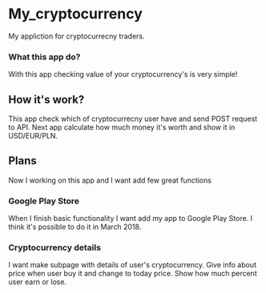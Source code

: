 # My_cryptocurrency
My appliction for cryptocurrecny traders.
### What this app do?
With this app checking value of your cryptocurrency's is very simple!
## How it's work?
This app check which of cryptocurrecny user have and send POST request to API.
Next app calculate how much money it's worth and show it in USD/EUR/PLN.
## Plans
Now I working on this app and I want add few great functions
### Google Play Store
When I finish basic functionality I want add my app to Google Play Store.
I think it's possible to do it in March 2018.
### Cryptocurrency details
I want make subpage with details of user's cryptocurrency. Give info about price when user buy it and change to today price.
Show how much percent user earn or lose.
